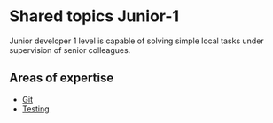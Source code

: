 # Shared topics Junior-1
Junior developer 1 level is capable of solving simple local tasks under supervision of senior colleagues.

## Areas of expertise 
- [Git](./git.md)
- [Testing](./testing.md)
